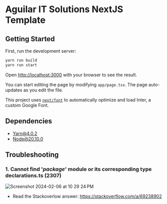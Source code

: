 # Aguilar IT Solutions NextJS Template

## Getting Started

First, run the development server:

```bash
yarn run build
yarn run start
```

Open [http://localhost:3000](http://localhost:3000) with your browser to see the result.

You can start editing the page by modifying `app/page.tsx`. The page auto-updates as you edit the file.

This project uses [`next/font`](https://nextjs.org/docs/basic-features/font-optimization) to automatically optimize and load Inter, a custom Google Font.

## Dependencies

- Yarn@4.0.2
- Node@20.10.0

## Troubleshooting

### 1. Cannot find '_package_' module or its corresponding type declarations.ts (2307)
![Screenshot 2024-02-06 at 10 29 24 PM](https://github.com/AguilarITSolutions/aits-nextjs-template/assets/25190540/a80ab38d-7990-4359-8ae9-5722318b4da9)
- Read the Stackoverlow answer: https://stackoverflow.com/a/69238902
